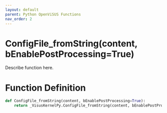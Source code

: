 ```yaml
---
layout: default
parent: Python OpenViSUS Functions
nav_order: 2
---
```


# ConfigFile_fromString(content, bEnablePostProcessing=True)

Describe function here.

# Function Definition

```python
def ConfigFile_fromString(content, bEnablePostProcessing=True):
    return _VisusKernelPy.ConfigFile_fromString(content, bEnablePostProcessing)

```